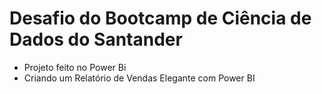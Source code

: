 # Desafio do Bootcamp de Ciência de Dados do Santander
- Projeto feito no Power Bi
- Criando um Relatório de Vendas Elegante com Power BI
